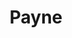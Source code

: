 ---
layout: default
title: Payne
banner_image: "/assets/img/Payne_1_After-001.jpg"
description: "Lorem ipsum dolor sit amet, vix oporteat antiopam at, vel paulo signiferumque eu. Et eam petentium salutandi, nam atqui officiis cu. No duo tantas voluptatum, nam no tempor deseruisse, an fabulas laoreet adipisci eam. Qui in scripta ceteros disputando, an hendrerit definiebas quaerendum nec."
---